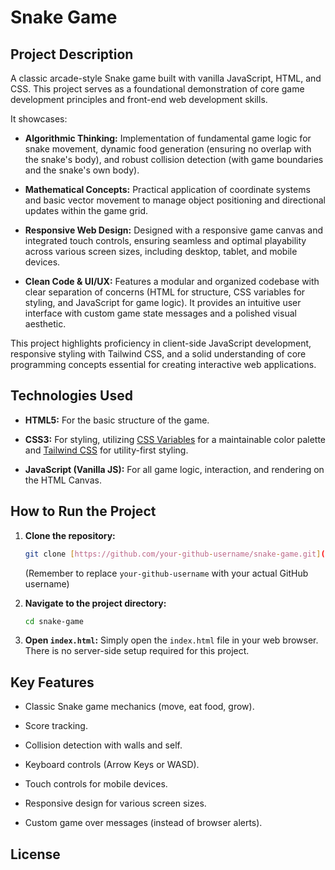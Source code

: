 # Snake Game

## Project Description

A classic arcade-style Snake game built with vanilla JavaScript, HTML, and CSS. This project serves as a foundational demonstration of core game development principles and front-end web development skills.

It showcases:

- **Algorithmic Thinking:** Implementation of fundamental game logic for snake movement, dynamic food generation (ensuring no overlap with the snake's body), and robust collision detection (with game boundaries and the snake's own body).

- **Mathematical Concepts:** Practical application of coordinate systems and basic vector movement to manage object positioning and directional updates within the game grid.

- **Responsive Web Design:** Designed with a responsive game canvas and integrated touch controls, ensuring seamless and optimal playability across various screen sizes, including desktop, tablet, and mobile devices.

- **Clean Code & UI/UX:** Features a modular and organized codebase with clear separation of concerns (HTML for structure, CSS variables for styling, and JavaScript for game logic). It provides an intuitive user interface with custom game state messages and a polished visual aesthetic.

This project highlights proficiency in client-side JavaScript development, responsive styling with Tailwind CSS, and a solid understanding of core programming concepts essential for creating interactive web applications.

## Technologies Used

- **HTML5:** For the basic structure of the game.

- **CSS3:** For styling, utilizing [CSS Variables](https://developer.mozilla.org/en-US/docs/Web/CSS/Using_CSS_custom_properties) for a maintainable color palette and [Tailwind CSS](https://tailwindcss.com/) for utility-first styling.

- **JavaScript (Vanilla JS):** For all game logic, interaction, and rendering on the HTML Canvas.

## How to Run the Project

1. **Clone the repository:**

   ```bash
   git clone [https://github.com/your-github-username/snake-game.git](https://github.com/your-github-username/snake-game.git)

   ```

   (Remember to replace `your-github-username` with your actual GitHub username)

2. **Navigate to the project directory:**

   ```bash
   cd snake-game

   ```

3. **Open `index.html`:** Simply open the `index.html` file in your web browser. There is no server-side setup required for this project.

## Key Features

- Classic Snake game mechanics (move, eat food, grow).

- Score tracking.

- Collision detection with walls and self.

- Keyboard controls (Arrow Keys or WASD).

- Touch controls for mobile devices.

- Responsive design for various screen sizes.

- Custom game over messages (instead of browser alerts).

## License
